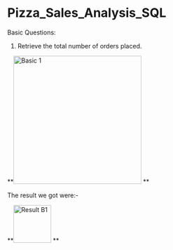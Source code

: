 # Pizza_Sales_Analysis_SQL

Basic Questions:

1. Retrieve the total number of orders placed.


**<img width="292" alt="Basic 1" src="https://github.com/aastha10-sahu/Pizza_Sales_Analysis_SQL/assets/152705482/a1204e89-c8e6-43c4-9011-83c715afe9c6">
**


The result we got were:- 

**<img width="86" alt="Result B1" src="https://github.com/aastha10-sahu/Pizza_Sales_Analysis_SQL/assets/152705482/fec8d220-09fa-4542-afb1-f70b1c5af35d">
**

